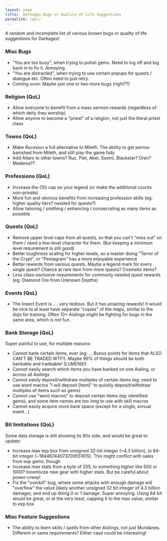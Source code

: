 ```yaml
---
layout: page
title:  Darkages Bugs or Quality of Life Suggestions
permalink: /qol/
---
```


A random and incomplete list of various known bugs or quality of life suggestions for Darkages!


### Misc Bugs
- "You are too busy", when trying to polish gems. Need to log off and log back in to fix it. Annoying.
- "You are distracted", when trying to use certain popups for quests / dialogue etc. Often need to just retry.
- Coming soon: Maybe just one or two more bugs (right??)

### Religion (QoL)
- Allow everyone to benefit from a mass sermon rewards (regardless of which deity they worship)
- Allow anyone to become a "priest" of a religion, not just the literal priest class

### Towns (QoL)
- Make Rucesion a full alternative to Mileth. The ability to get perma-banished from Mileth, and still play the game fully
- Add Altars to other towns? Ruc, Piet, Abel, Suomi, Blackstar? Oren? Medenia??

### Professions (QoL)
- Increase the (10) cap on your legend (or make the additional counts non-private)
- More fun and obvious benefits from increasing profession skills (eg: higher quality tiers? needed for quests?)
- Allow tailoring / smithing / enhancing / consecrating as many items as possible

### Quests (QoL)
- Remove upper level caps from all quests, so that you can't "miss out" on them / need a low-level character for them. (But keeping a minimum level requirement is still good)
- Better toughness scaling for higher levels, so a master doing "Terror of the Crypt", or "Pentagram" has a more enjoyable experience
- Better rewards from various quests. Maybe a legend mark for every single quest? Chance at rare item from more quests? Cosmetic items?
- Less class-exclusive requirements for commonly needed quest rewards (eg: Diamond Ore from Unknown Depths)

### Events (QoL)
- The Insect Event is .... very tedious. But it has amazing rewards! It would be nice to at least have separate "copies" of the maps, similar to the dojo for training. Often 10+ Aislings might be fighting for bugs in the same area, which is not fun.

### Bank Storage (QoL)
Super painful to use, for multiple reasons:

- Cannot bank certain items, ever (eg: ... Bonus points for items that ALSO CAN'T BE TRADED WTF!). Maybe 99% of things should be both bankable and tradeable! (LUMENS!)
- Cannot easily search which items you have banked on one Aisling, or across all Aislings
- Cannot easily deposit/withdraw multiples of certain items (eg: need to use word macros "I will deposit [item]" to quickly deposit/withdraw multiples of items such as gems)
- Cannot use "word macros" to deposit certain items (eg: identified gems), and some item names are too long to use with skill macros
- Cannot easily acquire more bank space (except for a single, annual event...)

### Bit limitations (QoL)
Some data storage is still showing its 90s side, and would be great to update:

- Increase max exp box from unsigned 32-bit integer (~4.3 billion), to 64-bit integer (~18446744073709551615). This might conflict with sales from exp gems, though
- Increase max stats from a byte of 255, to something higher like 500 or 1000? Incentivize new gear with higher stats. But be careful about power-creep!
- Fix the "overkill" bug, where some attacks with enough damage will "overflow" the value (likely another unsigned 32 bit integer of 4.3 billion damage), and end up doing 0 or 1 damage. Super annoying. Using 64 bit would be great, or at the very least, capping it to the max value, similar to exp box

### Misc Feature Suggestions
- The ability to learn skills / spells from other Aislings, not just Mundanes. Different or same requirements? Either case could be interesting!

